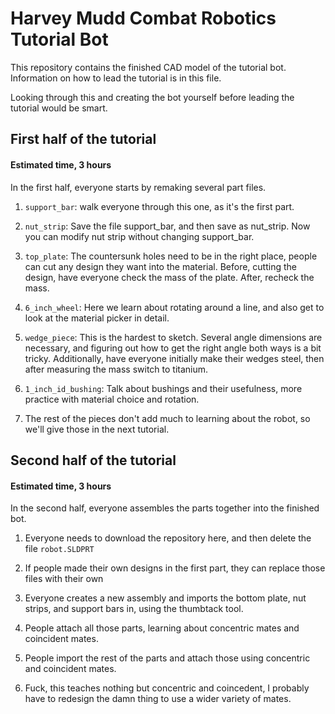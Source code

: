 # Harvey Mudd Combat Robotics Tutorial Bot

This repository contains the finished CAD model of the tutorial bot. Information on how to lead the tutorial is in this file.

Looking through this and creating the bot yourself before leading the tutorial would be smart.

## First half of the tutorial

#### Estimated time, 3 hours

In the first half, everyone starts by remaking several part files.

1. `support_bar`: walk everyone through this one, as it's the first part.

2. `nut_strip`: Save the file support_bar, and then save as nut_strip. Now you can modify nut strip without changing support_bar.

3. `top_plate`: The countersunk holes need to be in the right place, people can cut any design they want into the material. Before, cutting the design, have everyone check the mass of the plate. After, recheck the mass.

4. `6_inch_wheel`: Here we learn about rotating around a line, and also get to look at the material picker in detail.

5. `wedge_piece`: This is the hardest to sketch. Several angle dimensions are necessary, and figuring out how to get the right angle both ways is a bit tricky. Additionally, have everyone initially make their wedges steel, then after measuring the mass switch to titanium.

5. `1_inch_id_bushing`: Talk about bushings and their usefulness, more practice with material choice and rotation.

6. The rest of the pieces don't add much to learning about the robot, so we'll give those in the next tutorial.


## Second half of the tutorial

#### Estimated time, 3 hours

In the second half, everyone assembles the parts together into the finished bot.

1. Everyone needs to download the repository here, and then delete the file `robot.SLDPRT`

2. If people made their own designs in the first part, they can replace those files with their own

3. Everyone creates a new assembly and imports the bottom plate, nut strips, and support bars in, using the thumbtack tool.

4. People attach all those parts, learning about concentric mates and coincident mates.

5. People import the rest of the parts and attach those using concentric and coincident mates.

6. Fuck, this teaches nothing but concentric and coincedent, I probably have to redesign the damn thing to use a wider variety of mates.
